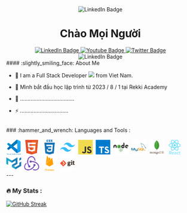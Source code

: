 
<div  align="center" >
  <div>
   <img  src="https://media.giphy.com/media/v1.Y2lkPTc5MGI3NjExZ3h4OXowazVrOXVva2c4YW10eDBmYm44bHR5ODh2MXY2cHY5OHBpZSZlcD12MV9naWZzX3NlYXJjaCZjdD1n/mlvseq9yvZhba/giphy.gif" alt="LinkedIn Badge"/>
</div>
  <h1>Chào Mọi Người</h1>
<div id="badges">
  <a href="your-linkedin-URL">
    <img src="https://img.shields.io/badge/LinkedIn-blue?style=for-the-badge&logo=linkedin&logoColor=white" alt="LinkedIn Badge"/>
  </a>
  <a href="your-youtube-URL">
    <img src="https://img.shields.io/badge/YouTube-red?style=for-the-badge&logo=youtube&logoColor=white" alt="Youtube Badge"/>
  </a>
  <a href="your-twitter-URL">
    <img src="https://img.shields.io/badge/Twitter-blue?style=for-the-badge&logo=twitter&logoColor=white" alt="Twitter Badge"/>
  </a>
</div>
</div>
 <div  align="center">
   <img  src="https://media.giphy.com/media/13CoXDiaCcCoyk/giphy.gif?cid=790b7611gxx9z0k5k9uokg8amtx0fbn8lty88v1v6pv98pie&ep=v1_gifs_search&rid=giphy.gif&ct=g" alt="LinkedIn Badge"/>
  </div>
 
<div>
#### :slightly_smiling_face:  About Me
  
- :love_letter: I am a Full Stack Developer <img src="https://media.giphy.com/media/WUlplcMpOCEmTGBtBW/giphy.gif" width="30"> from Viet Nam.
  
- :telescope: Mình bắt đầu học lập trình từ 2023 / 8 / 1  tại Rekki Academy

- :seedling: ....................................

- :zap: ................................
</div>
 <h2> </h2>
<div >
  ### :hammer_and_wrench: Languages and Tools :
</div>
<br/>
<div>
  <img src="https://github.com/devicons/devicon/blob/master/icons/vscode/vscode-original-wordmark.svg" title="Vscode"  alt="vscode" width="40" height="40"/>&nbsp;
  <img src="https://github.com/devicons/devicon/blob/master/icons/html5/html5-original.svg" title="HTML5" alt="HTML" width="40" height="40"/>&nbsp;
  <img src="https://github.com/devicons/devicon/blob/master/icons/css3/css3-plain-wordmark.svg"  title="CSS3" alt="CSS" width="40" height="40"/>&nbsp;
  <img src="https://github.com/devicons/devicon/blob/master/icons/tailwindcss/tailwindcss-plain.svg" title="React" alt="React" width="40" height="40"/>&nbsp;
  <img src="https://github.com/devicons/devicon/blob/master/icons/javascript/javascript-original.svg" title="JavaScript" alt="JavaScript" width="40" height="40"/>&nbsp;
  <img src="https://github.com/devicons/devicon/blob/master/icons/typescript/typescript-original.svg" title="Typescrip" alt="typescrip" width="40" height="40"/>&nbsp;
  <img src="https://github.com/devicons/devicon/blob/master/icons/nodejs/nodejs-original-wordmark.svg" title="NodeJS" alt="NodeJS" width="40" height="40"/>&nbsp;
  <img src="https://github.com/devicons/devicon/blob/master/icons/mysql/mysql-original-wordmark.svg" title="MySQL"  alt="MySQL" width="40" height="40"/>&nbsp;
  <img src="https://github.com/devicons/devicon/blob/master/icons/mongodb/mongodb-original-wordmark.svg" title="mongodb" alt="mongodb" width="40" height="40"/>&nbsp;
  <img src="https://github.com/devicons/devicon/blob/master/icons/react/react-original-wordmark.svg" title="React" alt="React" width="40" height="40"/>&nbsp;
  <img src="https://github.com/devicons/devicon/blob/master/icons/materialui/materialui-original.svg" title="Material UI" alt="Material UI" width="40" height="40"/>&nbsp;
  <img src="https://github.com/devicons/devicon/blob/master/icons/redux/redux-original.svg" title="Redux" alt="Redux " width="40" height="40"/>&nbsp;
  <img src="https://github.com/devicons/devicon/blob/master/icons/firebase/firebase-plain-wordmark.svg" title="Firebase" alt="Firebase" width="40" height="40"/>&nbsp;
  <img src="https://github.com/devicons/devicon/blob/master/icons/git/git-original-wordmark.svg" title="Git" **alt="Git" width="40" height="40"/>&nbsp;
</div>
---

### :fire: My Stats :
[![GitHub Streak](https://streak-stats.demolab.com?user=HTML&theme=dark&exclude_days=Thu%2CFri%2CSat&hide_longest_streak=true)](https://git.io/streak-stats)
